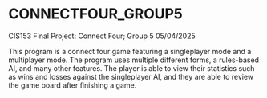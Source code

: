 # CONNECTFOUR_GROUP5
CIS153 Final Project: Connect Four; Group 5
05/04/2025

This program is a connect four game featuring a singleplayer mode and a multiplayer mode. The program uses multiple different forms, a rules-based AI, and many other features. The player is able to view their statistics such as wins and losses against the singleplayer AI, and they are able to review the game board after finishing a game.
